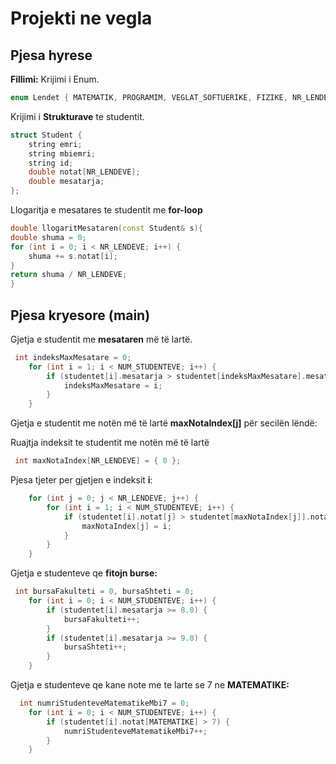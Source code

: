 # Projekti ne vegla
## Pjesa hyrese
**Fillimi:** Krijimi i Enum.
```cpp
enum Lendet { MATEMATIK, PROGRAMIM, VEGLAT_SOFTUERIKE, FIZIKE, NR_LENDEVE };
```
Krijimi i **Strukturave** te studentit.
```cpp
struct Student {
    string emri;
    string mbiemri;
    string id;
    double notat[NR_LENDEVE];
    double mesatarja;
};
```
Llogaritja e mesatares te studentit me **for-loop**
```cpp
double llogaritMesataren(const Student& s){
double shuma = 0;
for (int i = 0; i < NR_LENDEVE; i++) {
    shuma += s.notat[i];
}
return shuma / NR_LENDEVE;
}
```
##
## Pjesa kryesore (main)
Gjetja e studentit me **mesataren** më të lartë.
```cpp
 int indeksMaxMesatare = 0;
    for (int i = 1; i < NUM_STUDENTEVE; i++) {
        if (studentet[i].mesatarja > studentet[indeksMaxMesatare].mesatarja) {
            indeksMaxMesatare = i;
        }
    }
```
Gjetja e studentit me notën më të lartë **maxNotaIndex[j]** për secilën lëndë:

Ruajtja indeksit te studentit me notën më të lartë
```cpp
 int maxNotaIndex[NR_LENDEVE] = { 0 };
```
Pjesa tjeter per gjetjen e indeksit **i**:
```cpp
    for (int j = 0; j < NR_LENDEVE; j++) {
        for (int i = 1; i < NUM_STUDENTEVE; i++) {
            if (studentet[i].notat[j] > studentet[maxNotaIndex[j]].notat[j]) {
                maxNotaIndex[j] = i;
            }
        }
    }
```
Gjetja e studenteve qe **fitojn burse:**
```cpp
 int bursaFakulteti = 0, bursaShteti = 0;
    for (int i = 0; i < NUM_STUDENTEVE; i++) {
        if (studentet[i].mesatarja >= 8.0) {
            bursaFakulteti++;
        }
        if (studentet[i].mesatarja >= 9.0) {
            bursaShteti++;
        }
    }
```
Gjetja e studenteve qe kane note me te larte se 7 ne **MATEMATIKE:**
```cpp
  int numriStudenteveMatematikeMbi7 = 0;
    for (int i = 0; i < NUM_STUDENTEVE; i++) {
        if (studentet[i].notat[MATEMATIKE] > 7) {
            numriStudenteveMatematikeMbi7++;
        }
    }
```
